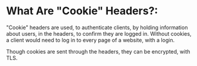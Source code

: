 # What Are "Cookie" Headers?:
"Cookie" headers are used, to authenticate clients, by holding information about users, in the headers, to confirm they are logged in. Without cookies, a client would need to log in to every page of a website, with a login.

Though cookies are sent through the headers, they can be encrypted, with TLS.
